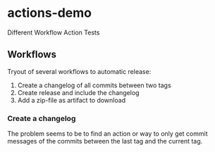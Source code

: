 # actions-demo
Different Workflow Action Tests 


## Workflows

Tryout of several workflows to automatic release:

1. Create a changelog of all commits between two tags
2. Create release and include the changelog
3. Add a zip-file as artifact to download

### Create a changelog

The problem seems to be to find an action or way 
to only get commit messages of the commits between the
last tag and the current tag.
